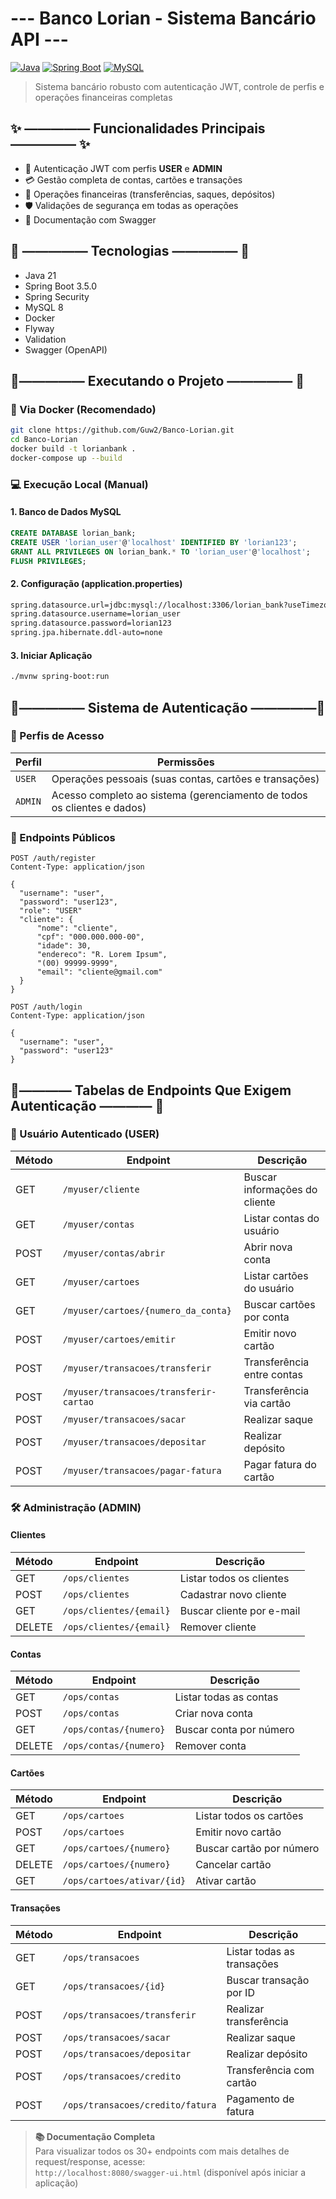# --- Banco Lorian - Sistema Bancário API ---

[![Java](https://img.shields.io/badge/Java-21-%23ED8B00?logo=openjdk)](https://openjdk.org/)
[![Spring Boot](https://img.shields.io/badge/Spring%20Boot-3.5-%236DB33F?logo=spring)](https://spring.io/)
[![MySQL](https://img.shields.io/badge/MySQL-8-%234479A1?logo=mysql)](https://www.mysql.com/)

> Sistema bancário robusto com autenticação JWT, controle de perfis e operações financeiras completas

## ✨ ————— Funcionalidades Principais ————— ✨

- 🔐 Autenticação JWT com perfis **USER** e **ADMIN**
- 💳 Gestão completa de contas, cartões e transações
- 🔄 Operações financeiras (transferências, saques, depósitos)
- 🛡️ Validações de segurança em todas as operações
- 📑 Documentação com Swagger

## 🚀 ————— Tecnologias ————— 🚀

- Java 21
- Spring Boot 3.5.0
- Spring Security
- MySQL 8
- Docker
- Flyway
- Validation
- Swagger (OpenAPI)

## 🚀————— Executando o Projeto ————— 🚀

### 🐳 Via Docker (Recomendado)
```bash
git clone https://github.com/Guw2/Banco-Lorian.git
cd Banco-Lorian
docker build -t lorianbank .
docker-compose up --build
```
### 💻 Execução Local (Manual)

#### 1. Banco de Dados MySQL
```sql
CREATE DATABASE lorian_bank;
CREATE USER 'lorian_user'@'localhost' IDENTIFIED BY 'lorian123';
GRANT ALL PRIVILEGES ON lorian_bank.* TO 'lorian_user'@'localhost';
FLUSH PRIVILEGES;
```
#### 2. Configuração (application.properties)
```bash
spring.datasource.url=jdbc:mysql://localhost:3306/lorian_bank?useTimezone=true&serverTimezone=UTC
spring.datasource.username=lorian_user
spring.datasource.password=lorian123
spring.jpa.hibernate.ddl-auto=none
```
#### 3. Iniciar Aplicação
```bash
./mvnw spring-boot:run
```


## 🔐————— Sistema de Autenticação —————🔐

### 👥 Perfis de Acesso

| Perfil  | Permissões                                                                 |
|---------|----------------------------------------------------------------------------|
| `USER`  | Operações pessoais (suas contas, cartões e transações)                    |
| `ADMIN` | Acesso completo ao sistema (gerenciamento de todos os clientes e dados)   |

### 🔑 Endpoints Públicos

```http
POST /auth/register
Content-Type: application/json

{
  "username": "user",
  "password": "user123",
  "role": "USER"
  "cliente": {
	  "nome": "cliente",
	  "cpf": "000.000.000-00",
	  "idade": 30,
	  "endereco": "R. Lorem Ipsum",
	  "(00) 99999-9999",
	  "email": "cliente@gmail.com"
  }
}
```

```http
POST /auth/login
Content-Type: application/json

{
  "username": "user",
  "password": "user123"
}
```


## 🔑———— Tabelas de Endpoints Que Exigem Autenticação ———— 🔑

### 👤 Usuário Autenticado (USER)
| Método | Endpoint                              | Descrição                                  |
|--------|---------------------------------------|--------------------------------------------|
| GET    | `/myuser/cliente`                     | Buscar informações do cliente              |
| GET    | `/myuser/contas`                      | Listar contas do usuário                   |
| POST   | `/myuser/contas/abrir`                | Abrir nova conta                           |
| GET    | `/myuser/cartoes`                     | Listar cartões do usuário                  |
| GET    | `/myuser/cartoes/{numero_da_conta}`   | Buscar cartões por conta                   |
| POST   | `/myuser/cartoes/emitir`              | Emitir novo cartão                         |
| POST   | `/myuser/transacoes/transferir`       | Transferência entre contas                 |
| POST   | `/myuser/transacoes/transferir-cartao`| Transferência via cartão                   |
| POST   | `/myuser/transacoes/sacar`            | Realizar saque                             |
| POST   | `/myuser/transacoes/depositar`        | Realizar depósito                          |
| POST   | `/myuser/transacoes/pagar-fatura`     | Pagar fatura do cartão                     |

### 🛠️ Administração (ADMIN)

#### Clientes
| Método | Endpoint                  | Descrição                      |
|--------|---------------------------|--------------------------------|
| GET    | `/ops/clientes`           | Listar todos os clientes       |
| POST   | `/ops/clientes`           | Cadastrar novo cliente         |
| GET    | `/ops/clientes/{email}`   | Buscar cliente por e-mail      |
| DELETE | `/ops/clientes/{email}`   | Remover cliente                |

#### Contas
| Método | Endpoint                  | Descrição                      |
|--------|---------------------------|--------------------------------|
| GET    | `/ops/contas`             | Listar todas as contas         |
| POST   | `/ops/contas`             | Criar nova conta               |
| GET    | `/ops/contas/{numero}`    | Buscar conta por número        |
| DELETE | `/ops/contas/{numero}`    | Remover conta                  |

#### Cartões
| Método | Endpoint                  | Descrição                      |
|--------|---------------------------|--------------------------------|
| GET    | `/ops/cartoes`            | Listar todos os cartões        |
| POST   | `/ops/cartoes`            | Emitir novo cartão             |
| GET    | `/ops/cartoes/{numero}`   | Buscar cartão por número       |
| DELETE | `/ops/cartoes/{numero}`   | Cancelar cartão                |
| GET    | `/ops/cartoes/ativar/{id}`| Ativar cartão                  |

#### Transações
| Método | Endpoint                          | Descrição                          |
|--------|-----------------------------------|------------------------------------|
| GET    | `/ops/transacoes`                 | Listar todas as transações         |
| GET    | `/ops/transacoes/{id}`            | Buscar transação por ID            |
| POST   | `/ops/transacoes/transferir`      | Realizar transferência             |
| POST   | `/ops/transacoes/sacar`           | Realizar saque                     |
| POST   | `/ops/transacoes/depositar`       | Realizar depósito                  |
| POST   | `/ops/transacoes/credito`         | Transferência com cartão           |
| POST   | `/ops/transacoes/credito/fatura`  | Pagamento de fatura                |

> **📚 Documentação Completa**  
> Para visualizar todos os 30+ endpoints com mais detalhes de request/response, acesse:  
> `http://localhost:8080/swagger-ui.html` (disponível após iniciar a aplicação)

 